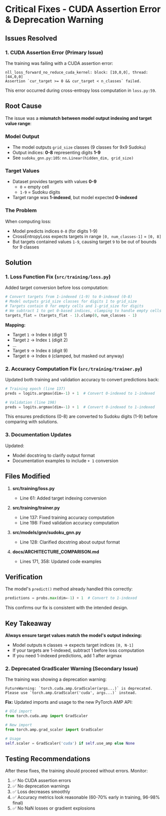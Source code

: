 # Critical Fixes - CUDA Assertion Error & Deprecation Warning

## Issues Resolved

### 1. CUDA Assertion Error (Primary Issue)

The training was failing with a CUDA assertion error:
```
nll_loss_forward_no_reduce_cuda_kernel: block: [10,0,0], thread: [44,0,0] 
Assertion `cur_target >= 0 && cur_target < n_classes` failed.
```

This error occurred during cross-entropy loss computation in `loss.py:59`.

## Root Cause

The issue was a **mismatch between model output indexing and target value range**:

### Model Output
- The model outputs `grid_size` classes (9 classes for 9x9 Sudoku)
- Output indices: **0-8** representing digits **1-9**
- See `sudoku_gnn.py:105`: `nn.Linear(hidden_dim, grid_size)`

### Target Values
- Dataset provides targets with values **0-9**
  - `0` = empty cell
  - `1-9` = Sudoku digits
- Target range was **1-indexed**, but model expected **0-indexed**

### The Problem
When computing loss:
- Model predicts indices `0-8` (for digits 1-9)
- CrossEntropyLoss expects targets in range `[0, num_classes-1]` = `[0, 8]`
- But targets contained values `1-9`, causing target `9` to be out of bounds for 9 classes

## Solution

### 1. Loss Function Fix (`src/training/loss.py`)

Added target conversion before loss computation:

```python
# Convert targets from 1-indexed (1-9) to 0-indexed (0-8)
# Model outputs grid_size classes for digits 1 to grid_size
# Targets contain 0 for empty cells and 1-grid_size for digits
# We subtract 1 to get 0-based indices, clamping to handle empty cells
targets_flat = (targets_flat - 1).clamp(0, num_classes - 1)
```

**Mapping:**
- Target `1` → Index `0` (digit 1)
- Target `2` → Index `1` (digit 2)
- ...
- Target `9` → Index `8` (digit 9)
- Target `0` → Index `0` (clamped, but masked out anyway)

### 2. Accuracy Computation Fix (`src/training/trainer.py`)

Updated both training and validation accuracy to convert predictions back:

```python
# Training epoch (line 137)
preds = logits.argmax(dim=-1) + 1  # Convert 0-indexed to 1-indexed

# Validation (line 198)
preds = logits.argmax(dim=-1) + 1  # Convert 0-indexed to 1-indexed
```

This ensures predictions (0-8) are converted to Sudoku digits (1-9) before comparing with solutions.

### 3. Documentation Updates

Updated:
- Model docstring to clarify output format
- Documentation examples to include `+ 1` conversion

## Files Modified

1. **src/training/loss.py**
   - Line 61: Added target indexing conversion

2. **src/training/trainer.py**
   - Line 137: Fixed training accuracy computation
   - Line 198: Fixed validation accuracy computation

3. **src/models/gnn/sudoku_gnn.py**
   - Line 128: Clarified docstring about output format

4. **docs/ARCHITECTURE_COMPARISON.md**
   - Lines 171, 358: Updated code examples

## Verification

The model's `predict()` method already handled this correctly:
```python
predictions = probs.max(dim=-1) + 1  # Convert to 1-indexed
```

This confirms our fix is consistent with the intended design.

## Key Takeaway

**Always ensure target values match the model's output indexing:**
- Model outputs `N` classes → expects target indices `[0, N-1]`
- If your targets are 1-indexed, subtract 1 before loss computation
- If you need 1-indexed predictions, add 1 after argmax

### 2. Deprecated GradScaler Warning (Secondary Issue)

The training was showing a deprecation warning:
```
FutureWarning: `torch.cuda.amp.GradScaler(args...)` is deprecated. 
Please use `torch.amp.GradScaler('cuda', args...)` instead.
```

**Fix:**
Updated imports and usage to the new PyTorch AMP API:

```python
# Old import
from torch.cuda.amp import GradScaler

# New import
from torch.amp.grad_scaler import GradScaler

# Usage
self.scaler = GradScaler('cuda') if self.use_amp else None
```

## Testing Recommendations

After these fixes, the training should proceed without errors. Monitor:
1. ✅ No CUDA assertion errors
2. ✅ No deprecation warnings
3. ✅ Loss decreases smoothly
4. ✅ Accuracy metrics look reasonable (60-70% early in training, 96-98% final)
5. ✅ No NaN losses or gradient explosions
